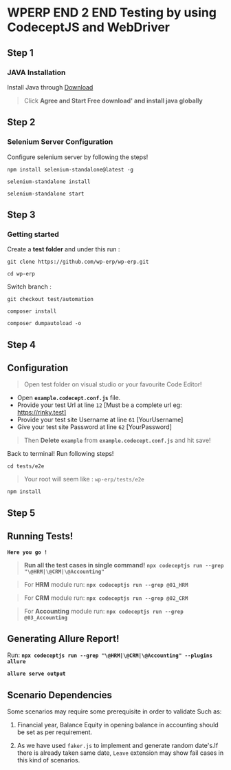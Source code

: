# WPERP END 2 END Testing by using CodeceptJS and WebDriver

## Step 1
### JAVA Installation 
Install Java through [Download](https://java.com/en/download/)

> Click  **Agree and Start Free download' and install java globally**
## Step 2
### Selenium Server Configuration
Configure selenium server by following the steps!
```
npm install selenium-standalone@latest -g
```
```
selenium-standalone install
```
```
selenium-standalone start
```

## Step 3
### Getting started

Create a **test folder** and under this run :

```
git clone https://github.com/wp-erp/wp-erp.git
```
```
cd wp-erp
```
Switch branch :
```
git checkout test/automation
```
```
composer install
```
```
composer dumpautoload -o
```

## Step 4
## Configuration
 
> Open test folder on visual studio or your favourite Code Editor!

 - Open **`example.codecept.conf.js`** file.
 - Provide your test Url at  line `12` [Must be a complete url eg: https://rinky.test]
 - Provide your test site Username at line `61` [YourUsername]
 - Give your test site Password at line `62` [YourPassword]
 
 
> Then **Delete** **`example`**  from **`example.codecept.conf.js`** and hit save! 

Back to terminal! Run following steps!
```
cd tests/e2e
```

>Your root will seem like :  `wp-erp/tests/e2e `

```
npm install
```

## Step 5

## Running Tests!

**`Here you go !`**
>**Run all the test cases in single command!**
>**`npx codeceptjs run --grep "\@HRM|\@CRM|\@Accounting" `**


>For **HRM** module run:
**`npx codeceptjs run --grep @01_HRM`** 

> For **CRM** module run:
**`npx codeceptjs run --grep @02_CRM`** 

>For **Accounting** module run:
**`npx codeceptjs run --grep @03_Accounting`** 

## Generating Allure Report!

Run:
**`npx codeceptjs run --grep "\@HRM|\@CRM|\@Accounting" --plugins allure`**

**`allure serve output`**

## Scenario Dependencies

Some scenarios may require some prerequisite in order to validate Such as:

1. Financial year, Balance Equity in opening balance in accounting should be set as per requirement.
    
2. As we have used ``faker.js`` to implement and generate random date's.If there is already taken same date, ``Leave`` extension may show fail cases in this kind of scenarios.